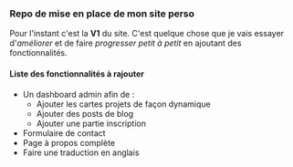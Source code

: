 ### Repo de mise en place de mon site perso

Pour l'instant c'est la **V1** du site. C'est quelque chose que je vais essayer d'_améliorer_ et de faire _progresser petit à petit_ en ajoutant des fonctionnalités.

#### Liste des fonctionnalités à rajouter

- Un dashboard admin afin de :
  - Ajouter les cartes projets de façon dynamique
  - Ajouter des posts de blog
  - Ajouter une partie inscription
- Formulaire de contact
- Page à propos complète
- Faire une traduction en anglais
